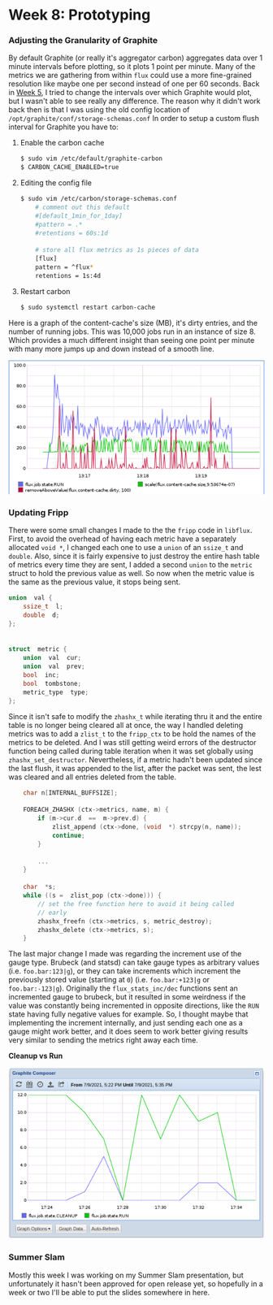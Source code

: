 # Week 8: Prototyping

### Adjusting the Granularity of Graphite

By default Graphite (or really it's aggregator carbon) aggregates data over 1 minute intervals before plotting, so it plots 1 point per minute. Many of the metrics we are gathering from within `flux` could use a more fine-grained resolution like maybe one per second instead of one per 60 seconds. Back in [Week 5](./week5.md), I tried to change the intervals over which Graphite would plot, but I wasn't able to see really any difference. The reason why it didn't work back then is that I was using the old config location of `/opt/graphite/conf/storage-schemas.conf` In order to setup a custom flush interval for Graphite you have to:

1. Enable the carbon cache
	```bash
	$ sudo vim /etc/default/graphite-carbon
	$ CARBON_CACHE_ENABLED=true
	```
2. Editing the config file
	```bash
	$ sudo vim /etc/carbon/storage-schemas.conf
		# comment out this default
		#[default_1min_for_1day]
		#pattern = .*
		#retentions = 60s:1d

		# store all flux metrics as 1s pieces of data
		[flux]
		pattern = ^flux*
		retentions = 1s:4d
	```
3. Restart carbon
	```bash
	$ sudo systemctl restart carbon-cache
	```

Here is a graph of the content-cache's size (MB), it's dirty entries, and the number of running jobs. This was 10,000 jobs run in an instance of size 8. Which provides a much different insight than seeing one point per minute with many more jumps up and down instead of a smooth line.

![1s interval on graphite](../img/1s_cnf.png)


### Updating Fripp

There were some small changes I made to the the `fripp` code in `libflux`. First, to avoid the overhead of having each metric have a separately allocated `void *`, I changed each one to use a `union` of an `ssize_t` and `double`. Also, since it is fairly expensive to just destroy the entire hash table of metrics every time they are sent, I added a second `union` to the `metric` struct to hold the previous value as well. So now when the metric value is the same as the previous value, it stops being sent.

```c
union  val {
	ssize_t  l;
	double  d;
};

  
struct  metric {
	union  val  cur;
	union  val  prev;
	bool  inc;
	bool  tombstone;
	metric_type  type;
};
```

Since it isn't safe to modify the `zhashx_t` while iterating thru it and the entire table is no longer being cleared all at once, the way I handled deleting metrics was to add a `zlist_t` to the `fripp_ctx` to be hold the names of the metrics to be deleted. And I was still getting weird errors of the destructor function being called during table iteration when it was set globally using `zhashx_set_destructor`. Nevertheless, if a metric hadn't been updated since the last flush, it was appended to the list, after the packet was sent, the lest was cleared and all entries deleted from the table.

```c
	char n[INTERNAL_BUFFSIZE];
	
	FOREACH_ZHASHX (ctx->metrics, name, m) {
		if (m->cur.d  ==  m->prev.d) {
			zlist_append (ctx->done, (void  *) strcpy(n, name));
			continue;
		}

		...
	}
	
	char  *s;
	while ((s =  zlist_pop (ctx->done))) {
		// set the free function here to avoid it being called 
		// early
		zhashx_freefn (ctx->metrics, s, metric_destroy);
		zhashx_delete (ctx->metrics, s);
	}
```

The last major change I made was regarding the increment use of the gauge type. Brubeck (and statsd) can take gauge types as arbitrary values (i.e. `foo.bar:123|g`), or they can take increments which increment the previously stored value (starting at `0`) (i.e. `foo.bar:+123|g` or `foo.bar:-123|g`). Originally the `flux_stats_inc/dec` functions sent an incremented gauge to brubeck, but it resulted in some weirdness if the value was constantly being incremented in opposite directions, like the `RUN` state having fully negative values for example. So, I thought maybe that implementing the increment internally, and just sending each one as a gauge might work better, and it does seem to work better giving results very similar to sending the metrics right away each time.

**Cleanup vs Run**

![job state counts using counter wrapper](../img/gr_flux_js_cr_4.png)

### Summer Slam

Mostly this week I was working on my Summer Slam presentation, but unfortunately it hasn't been approved for open release yet, so hopefully in a week or two I'll be able to put the slides somewhere in here.



